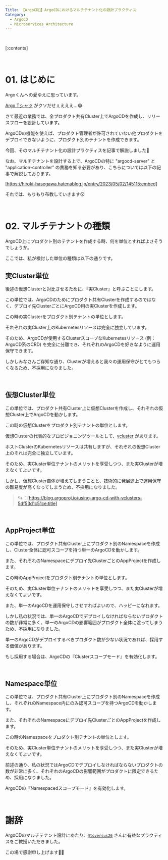```yaml
---
Title: 【ArgoCD🐙️】ArgoCDにおけるマルチテナント化の設計プラクティス
Category:
  - ArgoCD
  - Microservices Architecture
---
```


<br>

[:contents]

<br>

# 01. はじめに

Argoくんへの愛ゆえに思っています。

[Argo Tシャツ](https://store.cncf.io/products/staright-fit-argo-tee) がクソだせぇえええ...😂

さて最近の業務では、全プロダクト共有Cluster上でArgoCDを作成し、リリースフローを設計しています。

ArgoCDの機能を使えば、プロダクト管理者が許可されていない他プロダクトをデプロイできないように、プロダクト別のテナントを作成できます。

今回、そのマルチテナント化の設計プラクティスを記事で解説しました🚀

なお、マルチテナントを設計する上で、ArgoCDの特に "argocd-server" と "application-controller" の責務を知る必要があり、こちらについては以下の記事で解説しております。

[https://hiroki-hasegawa.hatenablog.jp/entry/2023/05/02/145115:embed]

それでは、もりもり布教していきます😗

<br>

# 02. マルチテナントの種類

ArgoCD上にプロダクト別のテナントを作成する時、何を単位とすればよさそうでしょうか。

ここでは、私が検討した単位の種類は以下の通りです。

## 実Cluster単位

後述の仮想Clusterと対比させるために、『実Cluster』と呼ぶことにします。

この単位では、ArgoCDのためにプロダクト共有Clusterを作成するのではなく、デプロイ先ClusterごとにArgoCD用の実Clusterを作成します。

この時の実Clusterをプロダクト別テナントの単位とします。

それぞれの実Cluster上のKubernetesリソースは完全に独立しています。

そのため、ArgoCDが使用するClusterスコープなKubernetesリソース (例：ArgoCD系のCRD) を完全に分離でき、それぞれのArgoCDを好きなように運用保守できます。

しかしみなさんご存知な通り、Clusterが増えると我々の運用保守がとてもつらくなるため、不採用になりました。

<br>

## 仮想Cluster単位

この単位では、プロダクト共有Cluster上に仮想Clusterを作成し、それぞれの仮想Cluster上でArgoCDを動かします。

この時の仮想Clusterをプロダクト別テナントの単位とします。

仮想Clusterの代表的なプロビジョニングツールとして、[vcluster](https://github.com/loft-sh/vcluster) があります。

ホストClusterのKubernetesリソースは共有しますが、それぞれの仮想Cluster上のそれは完全に独立しています。

そのため、実Cluster単位テナントのメリットを享受しつつ、また実Clusterが増えなくてよいです。

しかし、仮想Cluster自体が増えてしまうことと、技術的に発展途上で運用保守の難易度が高くなってしまうため、不採用になりました。

> ↪️：[https://blog.argoproj.io/using-argo-cd-with-vclusters-5df53d1c51ce:title]

<br>

## AppProject単位

この単位では、プロダクト共有Cluster上にプロダクト別のNamespaceを作成し、Cluster全体に認可スコープを持つ単一のArgoCDを動かします。

また、それぞれのNamespaceにデプロイ先ClusterごとのAppProjectを作成します。

この時のAppProjectをプロダクト別テナントの単位とします。

そのため、実Cluster単位テナントのメリットを享受しつつ、また実Clusterが増えなくてよいです。

また、単一のArgoCDを運用保守しさせすればよいので、ハッピーになれます。

しかし私の状況では、単一のArgoCDでデプロイしなければならないプロダクトの数が非常に多く、単一のArgoCDの影響範囲がプロダクト全体に渡ってしまうため、不採用になりました。

単一のArgoCDがデプロイするべきプロダクト数が少ない状況であれば、採用する価値があります。

もし採用する場合は、ArgoCDの『Clusterスコープモード』を有効化します。

<br>

## Namespace単位

この単位では、プロダクト共有Cluster上にプロダクト別のNamespaceを作成し、それぞれのNamespace内にのみ認可スコープを持つArgoCDを動かします。

また、それぞれのNamespaceにデプロイ先ClusterごとのAppProjectを作成します。

この時のNamespaceをプロダクト別テナントの単位とします。

そのため、実Cluster単位テナントのメリットを享受しつつ、また実Clusterが増えなくてよいです。

前述の通り、私の状況ではArgoCDでデプロイしなければならないプロダクトの数が非常に多く、それぞれのArgoCDの影響範囲がプロダクトに限定できるため、採用になりました。

ArgoCDの『Namespacedスコープモード』を有効化します。

<br>

# 謝辞

ArgoCDのマルチテナント設計にあたり、[`@toversus26`](https://twitter.com/toversus26) さんに有益なプラクティスをご教授いただきました。

この場で感謝申し上げます🙇🏻‍
